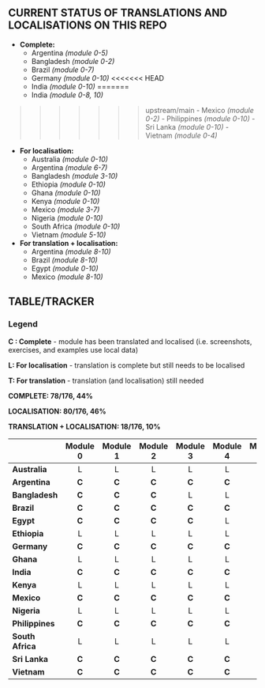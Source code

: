 ## CURRENT STATUS OF TRANSLATIONS AND LOCALISATIONS ON THIS REPO

- **Complete:**
    - Argentina *(module 0-5)*
    - Bangladesh *(module 0-2)*
    - Brazil *(module 0-7)*
    - Germany *(module 0-10)*
<<<<<<< HEAD
    - India *(module 0-10)*
=======
    - India *(module 0-8, 10)*
>>>>>>> upstream/main
    - Mexico *(module 0-2)*
    - Philippines *(module 0-10)*
    - Sri Lanka *(module 0-10)*
    - Vietnam *(module 0-4)*
- **For localisation:** 
    - Australia *(module 0-10)*
    - Argentina *(module 6-7)*
    - Bangladesh *(module 3-10)*
    - Ethiopia *(module 0-10)*
    - Ghana *(module 0-10)*
    - Kenya *(module 0-10)*
    - Mexico *(module 3-7)*
    - Nigeria *(module 0-10)*
    - South Africa *(module 0-10)*
    - Vietnam *(module 5-10)*
- **For translation + localisation:** 
    - Argentina *(module 8-10)*
    - Brazil *(module 8-10)*
    - Egypt *(module 0-10)*
    - Mexico *(module 8-10)*


## TABLE/TRACKER

### Legend

**C : Complete** - module has been translated and localised (i.e. screenshots, exercises, and examples use local data)

**L: For localisation** - translation is complete but still needs to be localised

**T: For translation** - translation (and localisation) still needed

**COMPLETE: 78/176, 44%**

**LOCALISATION: 80/176, 46%**

**TRANSLATION + LOCALISATION: 18/176, 10%**

|        | Module 0 | Module 1 | Module 2 | Module 3 | Module 4 | Module 5 | Module 6 | Module 7 | Module 8 | Module 9 | Module 10 |
|--------------|:--------:|:--------:|:--------:|:--------:|:--------:|:--------:|:--------:|:--------:|:--------:|:--------:|:---------:|
| **Australia**    |     L    |     L    |     L    |     L    |     L    |     L    |     L    |     L    |     L    |     L    |     L     |
| **Argentina**    |     **C**    |     **C**    |     **C**    |     **C**    |     **C**    |     **C**    |     **C**    |     **C**    |     T, L    |     T, L    |     T, L     |
| **Bangladesh**   |     **C**    |     **C**    |     **C**    |     L    |     L    |     L    |     L    |     L    |     L    |     L    |     L     |
| **Brazil**       |     **C**    |     **C**    |     **C**    |     **C**    |     **C**    |     **C**    |     **C**    |     **C**    |   L   |   T, L   |    T, L   |
| **Egypt**        |   **C**   |   **C**   |   **C**   |   **C**   |   L   |   L   |   L   |   L   |   L   |   L   |    L   |
| **Ethiopia**     |     L    |     L    |     L    |     L    |     L    |     L    |     L    |     L    |     L    |     L    |     L     |
| **Germany**      |     **C**    |     **C**    |     **C**    |     **C**    |     **C**    |     **C**    |     **C**    |     **C**    |     **C**    |     **C**    |     **C**     |
| **Ghana**        |     L    |     L    |     L    |     L    |     L    |     L    |     L    |     L    |     L    |     L    |     L     |
| **India**        |     **C**    |     **C**    |     **C**    |     **C**    |     **C**    |     **C**    |     **C**    |     **C**    |     **C**    |     **C**    |     **C**     |
| **Kenya**        |     L    |     L    |     L    |     L    |     L    |     L    |     L    |     L    |     L    |     L    |     L     |
| **Mexico**       |     **C**    |     **C**    |     **C**    |     **C**    |     **C**    |     **C**    |     **C**    |     **C**    |     T, L    |     T, L    |     T, L     |
| **Nigeria**      |     L    |     L    |     L    |     L    |     L    |     L    |     L    |     L    |     L    |     L    |     L     |
| **Philippines**  |     **C**    |     **C**    |     **C**    |     **C**    |     **C**    |     **C**    |     **C**    |     **C**    |     **C**    |     **C**    |     **C**     |
| **South Africa** |     L    |     L    |     L    |     L    |     L    |     L    |     L    |     L    |     L    |     L    |     L     |
| **Sri Lanka**    |     **C**    |     **C**    |     **C**    |     **C**    |     **C**    |     **C**    |     **C**    |     **C**    |     **C**    |     **C**    |     **C**     |
| **Vietnam**     |     **C**    |     **C**    |     **C**    |     **C**    |     **C**    |   L   |     L    |   L   |   L   |   L   |    L   |
